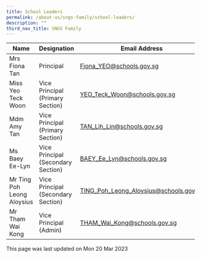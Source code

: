 ```yaml
---
title: School Leaders
permalink: /about-us/sngs-family/school-leaders/
description: ""
third_nav_title: SNGS Family
---
```

| Name | Designation | Email Address |
| -------- | -------- | -------- |
| Mrs Fiona Tan     | Principal     | Fiona_YEO@schools.gov.sg     |
| Miss Yeo Teck Woon     | Vice Principal (Primary Section)     | YEO_Teck_Woon@schools.gov.sg     |
| Mdm Amy Tan     | Vice Principal (Primary Section)     | TAN_Lih_Lin@schools.gov.sg     |
| Ms Baey Ee-Lyn    | Vice Principal (Secondary Section)     | BAEY_Ee_Lyn@schools.gov.sg     |
| Mr Ting Poh Leong Aloysius    | Vice Principal (Secondary Section)     | TING_Poh_Leong_Aloysius@schools.gov.sg     |
| Mr Tham Wai Kong     | Vice Principal (Admin)     | THAM_Wai_Kong@schools.gov.sg     |


This page was last updated on Mon 20 Mar 2023